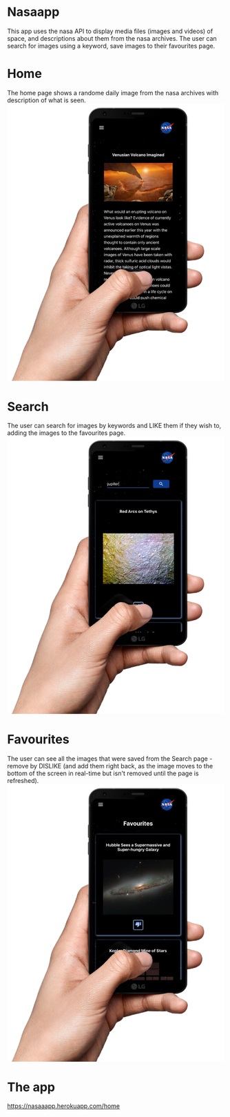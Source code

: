 # Nasaapp
This app uses the nasa API to display media files (images and videos) of space, and descriptions about them from the nasa archives.
The user can search for images using a keyword, save images to their favourites page.

# Home
The home page shows a randome daily image from the nasa archives with description of what is seen.
![alt home](https://github.com/tzlilhaim/nasa-app/blob/master/demo-images/nasaapp-home.png?raw=true)

# Search
The user can search for images by keywords and LIKE them if they wish to, adding the images to the favourites page.
![alt search](https://github.com/tzlilhaim/nasa-app/blob/master/demo-images/nasaapp-search.png?raw=true)

# Favourites
The user can see all the images that were saved from the Search page - remove by DISLIKE (and add them right back, as the image moves to the bottom of the screen in real-time but isn't removed until the page is refreshed).
![alt favourites](https://github.com/tzlilhaim/nasa-app/blob/master/demo-images/nasaapp-favourites.png?raw=true)

# The app
https://nasaaapp.herokuapp.com/home
